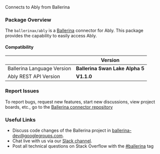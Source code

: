 Connects to Ably from Ballerina

### Package Overview
The `ballerinax/ably` is a [Ballerina](https://ballerina.io/) connector for Ably.
This package provides the capability to easily access Ably.

#### Compatibility
|                               | Version                        |
|-------------------------------|--------------------------------|
| Ballerina Language Version    | **Ballerina Swan Lake Alpha 5**|
| Ably REST API Version         | **V1.1.0**                     | 

### Report Issues
To report bugs, request new features, start new discussions, view project boards, etc., go to the [Ballerina connector repository](https://github.com/ballerina-platform/ballerinax-openapi-connectors)

### Useful Links
- Discuss code changes of the Ballerina project in [ballerina-dev@googlegroups.com](mailto:ballerina-dev@googlegroups.com).
- Chat live with us via our [Slack channel](https://ballerina.io/community/slack/).
- Post all technical questions on Stack Overflow with the [#ballerina](https://stackoverflow.com/questions/tagged/ballerina) tag
